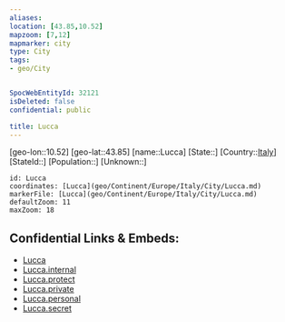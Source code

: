 ```yaml
---
aliases: 
location: [43.85,10.52]
mapzoom: [7,12] 
mapmarker: city 
type: City
tags:
- geo/City


SpocWebEntityId: 32121
isDeleted: false
confidential: public

title: Lucca
---
```

[geo-lon::10.52]
[geo-lat::43.85]
[name::Lucca]
[State::]
[Country::[Italy](geo/Continent/Europe/Italy.md)]
[StateId::]
[Population::]
[Unknown::]


```leaflet
id: Lucca
coordinates: [Lucca](geo/Continent/Europe/Italy/City/Lucca.md)
markerFile: [Lucca](geo/Continent/Europe/Italy/City/Lucca.md)
defaultZoom: 11 
maxZoom: 18
```


## Confidential Links & Embeds: 
- [Lucca](../../../../../../_public/geo/Continent/Europe/Italy/City/Lucca.md) 
- [Lucca.internal](../../../../../../_internal/geo/Continent/Europe/Italy/City/Lucca.internal.md) 
- [Lucca.protect](../../../../../../_protect/geo/Continent/Europe/Italy/City/Lucca.protect.md) 
- [Lucca.private](../../../../../../_private/geo/Continent/Europe/Italy/City/Lucca.private.md) 
- [Lucca.personal](../../../../../../_personal/geo/Continent/Europe/Italy/City/Lucca.personal.md) 
- [Lucca.secret](../../../../../../_secret/geo/Continent/Europe/Italy/City/Lucca.secret.md) 
